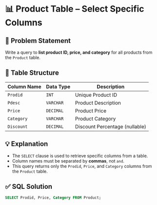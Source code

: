 # 📊 Product Table – Select Specific Columns

## 📜 Problem Statement  
Write a query to **list product ID, price, and category** for all products from the `Product` table.

## 🧩 Table Structure

| Column Name | Data Type | Description                     |
|-------------|-----------|---------------------------------|
| `Prodid`    | `INT`     | Unique Product ID               |
| `Pdesc`     | `VARCHAR` | Product Description             |
| `Price`     | `DECIMAL` | Product Price                   |
| `Category`  | `VARCHAR` | Product Category                |
| `Discount`  | `DECIMAL` | Discount Percentage (nullable)  |

## 💡 Explanation  
- The `SELECT` clause is used to retrieve specific columns from a table.  
- Column names must be separated by **commas**, not `and`.  
- This query returns only the `Prodid`, `Price`, and `Category` columns from the `Product` table.

## ✅ SQL Solution  
```sql
SELECT Prodid, Price, Category FROM Product;
